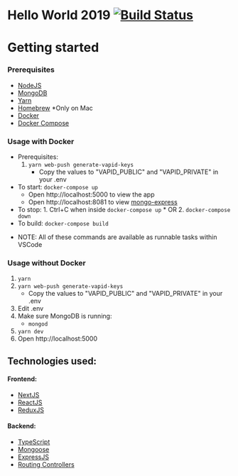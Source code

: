 # Hello World 2019 [![Build Status](https://travis-ci.com/ashwinGokhale/HelloWorld2019.svg?branch=master)](https://travis-ci.com/ashwinGokhale/HelloWorld2019)

# Getting started

### Prerequisites

-   [NodeJS](https://nodejs.org/en/)
-   [MongoDB](https://docs.mongodb.com/manual/installation/)
-   [Yarn](https://yarnpkg.com/en/docs/install)
-   [Homebrew](https://brew.sh/) \*Only on Mac
-   [Docker](https://www.docker.com/)
-   [Docker Compose](https://docs.docker.com/compose/install/)

### Usage with Docker

-   Prerequisites:
    1. `yarn web-push generate-vapid-keys`
        - Copy the values to "VAPID_PUBLIC" and "VAPID_PRIVATE" in your .env
-   To start: `docker-compose up`
    -   Open http://localhost:5000 to view the app
    -   Open http://localhost:8081 to view [mongo-express](https://github.com/mongo-express/mongo-express)
-   To stop: 1. Ctrl+C when inside `docker-compose up` \* OR 2. `docker-compose down`
-   To build: `docker-compose build`

*   NOTE: All of these commands are available as runnable tasks within VSCode

### Usage without Docker

1. `yarn`
2. `yarn web-push generate-vapid-keys`
    - Copy the values to "VAPID_PUBLIC" and "VAPID_PRIVATE" in your .env
3. Edit .env
4. Make sure MongoDB is running:
    - `mongod`
5. `yarn dev`
6. Open http://localhost:5000

## Technologies used:

#### Frontend:

-   [NextJS](https://nextjs.org/)
-   [ReactJS](https://reactjs.org/)
-   [ReduxJS](https://redux.js.org/)

#### Backend:

-   [TypeScript](https://www.typescriptlang.org/)
-   [Mongoose](https://mongoosejs.com/)
-   [ExpressJS](https://expressjs.com/)
-   [Routing Controllers](https://github.com/typestack/routing-controllers)
